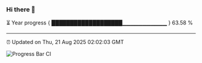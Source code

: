 ### Hi there 👋

⏳ Year progress { ███████████████████▁▁▁▁▁▁▁▁▁▁▁ } 63.58 %

---

⏰ Updated on Thu, 21 Aug 2025 02:02:03 GMT

![Progress Bar CI](https://github.com/DhruviPatel157/GitHub-Actions-Demo/workflows/Progress%20Bar%20CI/badge.svg)
